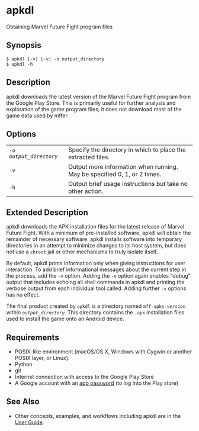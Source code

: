 # apkdl

Obtaining Marvel Future Fight program files

## Synopsis

```shell
$ apkdl [-v] [-v] -o output_directory
$ apkdl -h
```

## Description

apkdl downloads the latest version of the Marvel Future Fight program from the
Google Play Store. This is primarily useful for further analysis and exploration
of the game program files; it does not download most of the game data used by
mffer.

## Options

|                           |                                                                          |
| ------------------------- | ------------------------------------------------------------------------ |
| `-o `_`output_directory`_ | Specify the directory in which to place the extracted files.             |
| `-v`                      | Output more information when running. May be specified 0, 1, or 2 times. |
| `-h`                      | Output brief usage instructions but take no other action.                |

## Extended Description

apkdl downloads the APK installation files for the latest
release of Marvel Future Fight. With a minimum of
pre-installed software, apkdl will obtain the remainder of necessary
software. apkdl installs software into temporary directories in an
attempt to minimize changes to its host system, but does not use a `chroot` jail
or other mechanisms to truly isolate itself.

By default, apkdl prints information only when giving instructions for
user interaction. To add brief informational messages about the current step in
the process, add the `-v` option. Adding the `-v` option again enables "debug"
output that includes echoing all shell commands in apkdl and printing
the verbose output from each individual tool called. Adding further `-v` options
has no effect.

The final product created by `apkdl` is a directory named `mff-apks-`_`version`_
within _`output_directory`_. This directory contains the `.apk` installation
files used to install the game onto an Android device.

## Requirements

-   POSIX-like environment (macOS/OS X, Windows with Cygwin or
    another POSIX layer, or Linux).
-   Python
-   git
-   Internet connection with access to the Google Play Store
-   A Google account with an
    [app password](https://support.google.com/accounts/answer/185833) (to log
    into the Play store)

## See Also

-   Other concepts, examples, and workflows including apkdl are in the
    [User Guide](USAGE.md).
